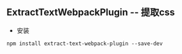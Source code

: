 ## ExtractTextWebpackPlugin -- 提取css

* 安装

```
npm install extract-text-webpack-plugin --save-dev
```



